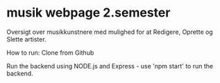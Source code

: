 # musik webpage 2.semester
 
Oversigt over musikkunstnere med mulighed for at Redigere, Oprette og Slette artister. 

How to run: Clone from Github

Run the backend using NODE.js and Express - use 'npm start' to run the backend. 